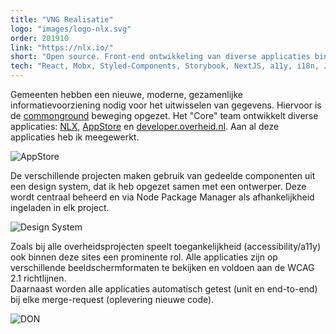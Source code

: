 ```yaml
---
title: "VNG Realisatie"
logo: "images/logo-nlx.svg"
order: 201910
link: "https://nlx.io/"
short: "Open source. Front-end ontwikkeling van diverse applicaties binnen de commonground beweging."
tech: "React, Mobx, Styled-Components, Storybook, NextJS, a11y, i18n, Jest (RTL), TestCafé, Cypress, Git CI/CD, Docker, GoLang, Git, Scrum, Kanban."
---
```


Gemeenten hebben een nieuwe, moderne, gezamenlijke informatievoorziening nodig voor het uitwisselen van gegevens. Hiervoor is de <a href="https://commonground.nl" target="_blank">commonground</a> beweging opgezet. Het "Core" team ontwikkelt diverse applicaties: <a href="https://nlx.io/" target="_blank">NLX</a>,  <a href="https://appstore.commonground.nl/" target="_blank">AppStore</a> en  <a href="https://developer.overheid.nl" target="_blank">developer.overheid.nl</a>. Aan al deze applicaties heb ik meegewerkt.

![AppStore](images/projects/vng01.png "AppStore componenten pagina")

De verschillende projecten maken gebruik van gedeelde componenten uit een design system, dat ik heb opgezet samen met een ontwerper. Deze wordt centraal beheerd en via Node Package Manager als afhankelijkheid ingeladen in elk project.

![Design System](images/projects/vng02.png "Design system")

Zoals bij alle overheidsprojecten speelt toegankelijkheid (accessibility/a11y) ook binnen deze sites een prominente rol. Alle applicaties zijn op verschillende beeldschermformaten te bekijken en voldoen aan de WCAG 2.1 richtlijnen.  
Daarnaast worden alle applicaties automatisch getest (unit en end-to-end) bij elke merge-request (oplevering nieuwe code).

![DON](images/projects/vng03.png "developer.overheid.nl")
